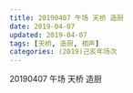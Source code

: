 ```yaml
---
title: 20190407 午场 天桥 造厨
date: 2019-04-07
updated: 2019-04-07
tags: [天桥, 造厨, 相声]
categories: (2019)己亥年场次
---
```

20190407 午场 天桥 造厨
